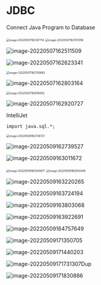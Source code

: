# JDBC

Connect Java Program to Database



<img src="https://ik.imagekit.io/haochen/Typora/image-20220507162147714.png" alt="image-20220507162147714" style="zoom:50%;" />

<img src="https://ik.imagekit.io/haochen/Typora/image-20220507162157058.png" alt="image-20220507162157058" style="zoom:50%;" />



![image-20220507162511509](https://ik.imagekit.io/haochen/Typora/image-20220507162511509.png)

![image-20220507162623341](https://ik.imagekit.io/haochen/Typora/image-20220507162623341.png)

<img src="https://ik.imagekit.io/haochen/Typora/image-20220507162705693.png" alt="image-20220507162705693" style="zoom:50%;" />

![image-20220507162803164](https://ik.imagekit.io/haochen/Typora/image-20220507162803164.png)

<img src="https://ik.imagekit.io/haochen/Typora/image-20220507162818452.png" alt="image-20220507162818452" style="zoom:50%;" />



![image-20220507162920727](https://ik.imagekit.io/haochen/Typora/image-20220507162920727.png)

IntelliJet



```
import java.sql.*;

```

<img src="https://ik.imagekit.io/haochen/Typora/image-20220509162708721.png" alt="image-20220509162708721" style="zoom:50%;" />

![image-20220509162739527](https://ik.imagekit.io/haochen/Typora/image-20220509162739527.png)

![image-20220509163011672](https://ik.imagekit.io/haochen/Typora/image-20220509163011672.png)

<img src="https://ik.imagekit.io/haochen/Typora/image-20220509163044671.png" alt="image-20220509163044671" style="zoom:50%;" />

<img src="https://ik.imagekit.io/haochen/Typora/image-20220509163053449.png" alt="image-20220509163053449" style="zoom:50%;" />



![image-20220509163220265](https://ik.imagekit.io/haochen/Typora/image-20220509163220265.png)





![image-20220509163724194](https://ik.imagekit.io/haochen/Typora/image-20220509163724194.png)





![image-20220509163803068](https://ik.imagekit.io/haochen/Typora/image-20220509163803068.png)

![image-20220509163922691](https://ik.imagekit.io/haochen/Typora/image-20220509163922691.png)

![image-20220509164757649](https://ik.imagekit.io/haochen/Typora/image-20220509164757649.png)









![image-20220509171350705](https://ik.imagekit.io/haochen/Typora/image-20220509171350705.png)

![image-20220509171440203](https://ik.imagekit.io/haochen/Typora/image-20220509171440203.png)



![image-20220509171731307](https://ik.imagekit.io/haochen/Typora/image-20220509171731307.png)Dup

![image-20220509171830886](https://ik.imagekit.io/haochen/Typora/image-20220509171830886.png)